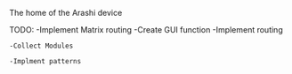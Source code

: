 The home of the Arashi device

TODO:
    -Implement Matrix routing
        -Create GUI function
        -Implement routing

    -Collect Modules

    -Implment patterns
